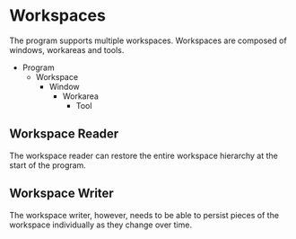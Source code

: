 # Workspaces

The program supports multiple workspaces. Workspaces are composed
of windows, workareas and tools.

- Program
	- Workspace
		- Window
			- Workarea
				- Tool

## Workspace Reader

The workspace reader can restore the entire workspace hierarchy at
the start of the program.

## Workspace Writer

The workspace writer, however, needs to be able to persist pieces of
the workspace individually as they change over time.
